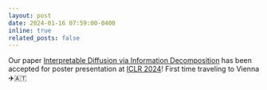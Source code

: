 ```yaml
---
layout: post
date: 2024-01-16 07:59:00-0400
inline: true
related_posts: false
---
```


Our paper [Interpretable Diffusion via Information Decomposition](https://openreview.net/forum?id=X6tNkN6ate) has been accepted for poster presentation at [ICLR 2024](https://iclr.cc/)! First time traveling to Vienna ✈️🇦🇹